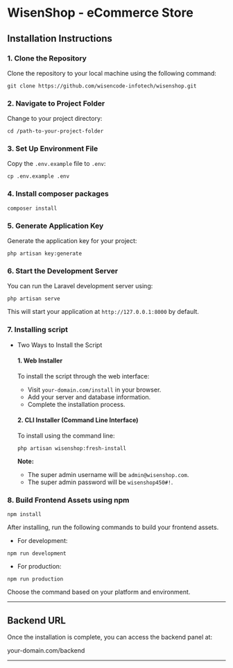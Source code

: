 # WisenShop - eCommerce Store

## Installation Instructions

### 1. Clone the Repository

Clone the repository to your local machine using the following command:

```git clone https://github.com/wisencode-infotech/wisenshop.git```

### 2. Navigate to Project Folder

Change to your project directory:

```cd /path-to-your-project-folder```

### 3. Set Up Environment File

Copy the `.env.example` file to `.env`:

```cp .env.example .env```

### 4. Install composer packages

```composer install```

### 5. Generate Application Key

Generate the application key for your project:

```php artisan key:generate```

### 6. Start the Development Server

You can run the Laravel development server using:

```php artisan serve```

This will start your application at `http://127.0.0.1:8000` by default.

### 7. Installing script

- Two Ways to Install the Script

    #### 1. Web Installer

    To install the script through the web interface:
    
    - Visit `your-domain.com/install` in your browser.
    - Add your server and database information.
    - Complete the installation process.

    #### 2. CLI Installer (Command Line Interface)
    
    To install using the command line:
    
    ```php artisan wisenshop:fresh-install```

    **Note:**
    - The super admin username will be `admin@wisenshop.com`.
    - The super admin password will be `wisenshop450#!`.

### 8. Build Frontend Assets using npm

```npm install```

After installing, run the following commands to build your frontend assets.

- For development:

```npm run development```

- For production:

```npm run production```

Choose the command based on your platform and environment.

---

## Backend URL

Once the installation is complete, you can access the backend panel at:

your-domain.com/backend

---
